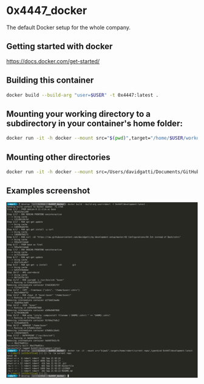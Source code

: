 # 0x4447_docker
The default Docker setup for the whole company.

## Getting started with docker

https://docs.docker.com/get-started/

## Building this container

``` sh
docker build --build-arg "user=$USER" -t 0x4447:latest .
```

## Mounting your working directory to a subdirectory in your container's home folder:

``` sh
docker run -it -h docker --mount src="$(pwd)",target="/home/$USER/workdir/",type=bind 0x4447:latest
```

## Mounting other directories

``` sh
docker run -it -h docker --mount src=/Users/davidgatti/Documents/GitHub,target="/home/$USER/Documents/",type=bind 0x4447:latest
```

## Examples screenshot

![Example](/images/Screen_Shot_2019-09-20_at_10.28.03_PM.png)
